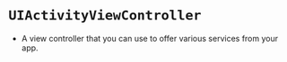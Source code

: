 # `UIActivityViewController`

* A view controller that you can use to offer various services from your app.
